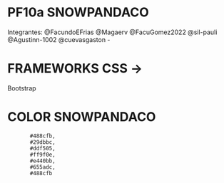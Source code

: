 # PF10a SNOWPANDACO
Integrantes:
@FacundoEFrias
@Magaerv
@FacuGomez2022
@sil-pauli
@Agustinn-1002
@cuevasgaston -
# FRAMEWORKS CSS ->
Bootstrap

# COLOR SNOWPANDACO
           #488cfb,
           #29dbbc,
           #ddf505,
           #ff9f0e,
           #e440bb,
           #655adc,
           #488cfb
